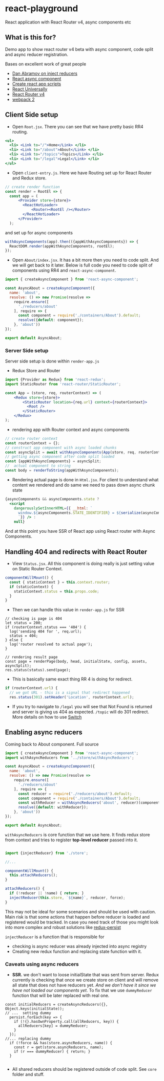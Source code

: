 # react-playground
React application with React Router v4, async components etc



## What is this for? 
Demo app to show react router v4 beta with async component, code split and async reducer registration.

Bases on excellent work of great people
 - [Dan Abramov on inject reducers](http://stackoverflow.com/questions/32968016/how-to-dynamically-load-reducers-for-code-splitting-in-a-redux-application/33045558)
 - [React async component](https://github.com/ctrlplusb/react-async-component)
 - [Create react app scripts](https://github.com/facebookincubator/create-react-app/tree/master/packages/react-scripts)
 - [React Universally](https://github.com/ctrlplusb/react-universally)
 - [React Router v4](https://github.com/ReactTraining/react-router/tree/v4)
 - [webpack 2](https://github.com/webpack/webpack/)


## Client Side setup

- Open `Root.jsx`.  There you can see that we have pretty basic RR4 routing. 
```jsx
<ul>
  <li> <Link to="/">Home</Link> </li>
  <li> <Link to="/about">About</Link> </li>
  <li> <Link to="/topics">Topics</Link> </li>
  <li> <Link to="/legal">Legal</Link> </li>
</ul>
```

- Open `client-entry.js`. Here we have Routing set up for React Router and Redux store.
```jsx
// create render function
const render = RootEl => {
  const app = (
      <Provider store={store}>
        <ReactHotLoader>
            <Router><RootEl /></Router>
        </ReactHotLoader>
      </Provider>
  );
```

and set up for async components
```jsx
withAsyncComponents(app).then(({appWithAsyncComponents}) => {
  ReactDOM.render(appWithAsyncComponents, rootEl);
});
```

- Open `About/index.jsx`. It has a bit more then you need to code split. And we will get back to it later.
Below is full code you need to code split of components using RR4 and `react-async-component`.   

```jsx 
import { createAsyncComponent } from 'react-async-component';

const AsyncAbout = createAsyncComponent({
  name: 'about',
  resolve: () => new Promise(resolve =>
    require.ensure([
      './reducers/about'
    ], require => {
      const component = require('./containers/About').default;
      resolve({default: component});
    }, 'about'))
});

export default AsyncAbout;
```



### Server Side setup

Server side setup is done within `render-app.js`
- Redux Store and Router
```jsx
import {Provider as Redux} from 'react-redux';
import StaticRouter from 'react-router/StaticRouter';

const App = (store, req, routerContext) => (
    <Redux store={store}>
        <StaticRouter location={req.url} context={routerContext}>
          <Root />
        </StaticRouter>
    </Redux>
);

```   

-  rendering app with Router context and async components
```jsx
// create router context
const routerContext = {};
// construct app component with async loaded chunks
const asyncSplit = await withAsyncComponents(App(store, req, routerContext));
// getting async component after code split loaded
const {appWithAsyncComponents} = asyncSplit;
//  actual component to string
const body = renderToString(appWithAsyncComponents);
```

- Rendering actual page is done in `Html.jsx`. For client to understand what content we rendered and do same we need to pass down async chunk state 
```jsx
{asyncComponents && asyncComponents.state ?
  <script
    dangerouslySetInnerHTML={{ __html: `
      window.${asyncComponents.STATE_IDENTIFIER} = ${serialize(asyncComponents.state, {isJSON: true})};
      `}} /> :
    null}
```

And at this point you have SSR of React app using React router with Async Components.



## Handling 404 and redirects with React Router

- View `Status.jsx`. All this component is doing really is just setting value on Static Router Context.  

```jsx
componentWillMount() {
  const { staticContext } = this.context.router;
  if (staticContext) {
    staticContext.status = this.props.code;
  }
}
```

- Then we can handle this value in `render-app.js` for SSR   

```
// checking is page is 404
let status = 200; 
if (routerContext.status === '404') {
  log('sending 404 for ', req.url);
  status = 404;
} else {
  log('router resolved to actual page');
}

// rendering result page
const page = renderPage(body, head, initialState, config, assets, asyncSplit);
res.status(status).send(page);
```

- This is basically same exact thing RR 4 is doing for redirect.  

```jsx
if (routerContext.url) {
  // we got URL - this is a signal that redirect happened
  res.status(301).setHeader('Location', routerContext.url);
```

-  If you try to navigate to  `/legal` you will see that Not Found is returned and server is giving us 404 as expected. `/topic` will do 301 redirect. More details on how to use [Switch](https://reacttraining.com/react-router/examples/ambiguous-matches)



## Enabling async reducers 

Coming back to About component. Full source 

```jsx
import { createAsyncComponent } from 'react-async-component';
import withAsyncReducers from '../store/withAsyncReducers';

const AsyncAbout = createAsyncComponent({
  name: 'about',
  resolve: () => new Promise(resolve =>
    require.ensure([
      './reducers/about'
    ], require => {
      const reducer = require('./reducers/about').default;
      const component = require('./containers/About').default;
      const withReducer = withAsyncReducers('about', reducer)(component);
      resolve({default: withReducer});
    }, 'about'))
});

export default AsyncAbout;
```

`withAsyncReducers` is core function that we use here. It finds redux store from context and tries to register  **top-level reducer** passed into it. 

```jsx 

import {injectReducer} from './store';

//... 

componentWillMount() {
  this.attachReducers();
}

attachReducers() {
  if (!reducer || !name) { return; }
  injectReducer(this.store, `${name}`, reducer, force);
}

```

This may not be ideal for some scenarios and should be used with caution. Main risk is that some actions that happen before reducer is loaded and registered would be tracked. In case you need track of those you might look into more complex and robust solutions like [redux-persist](https://github.com/rt2zz/redux-persist)

`injectReducer` is a function that is responsible for
 - checking is async reducer was already injected into async registry
 - Creating new redux function and replacing state function with it.
 
 
 
 ### Caveats using async reducers
 
 -  **SSR.** we don't want to loose initialState that was sent from server. Redux currently is checking that once we create store on client and will remove all state that does not have reducers yet. _And we don't have it since we have not loaded our components yet_. To fix that we use `dummyReducer` function that will be later replaced with real one. 
 
```
const initialReducers = createAsyncReducers({}, Object.keys(initialState));
// ...  setting dummy 
  persist.forEach(key => {
    if (!{}.hasOwnProperty.call(allReducers, key)) { 
      allReducers[key] = dummyReducer;
    }
  });
//... replacing dummy 
  if (!force && has(store.asyncReducers, name)) {
    const r = get(store.asyncReducers, name);
    if (r === dummyReducer) { return; }
  } 
  
```
- All shared reducers should be registered outside of code split. See `core` folder and stuff.
 

 
